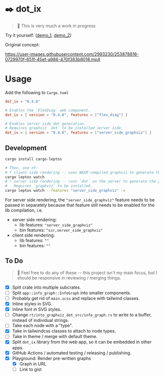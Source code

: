 # ✒️ dot_ix

> 🚧 This is very much a work in progress

Try it yourself: ([demo_1][demo_1], [demo_2][demo_2])

Original concept:

https://user-images.githubusercontent.com/2993230/253878816-0729970f-651f-45ef-a986-470f383b8018.mp4


# Usage

Add the following to `Cargo.toml`

```toml
dot_ix = "0.4.0"

# Enables the `FlexDiag` web component.
dot_ix = { version = "0.4.0", features = ["flex_diag"] }

# Enables server side dot generation.
# Requires graphviz `dot` to be installed server side.
dot_ix = { version = "0.4.0", features = ["server_side_graphviz"] }
```


## Development

```bash
cargo install cargo-leptos

# Then, one of:
# * client side rendering -- uses WASM compiled graphviz to generate the graph.
cargo leptos watch
# * server side rendering -- runs `dot` on the server to generate the graph.
#   Requires `graphviz` to be installed.
cargo leptos watch --features "server_side_graphviz" -v
```

For server side rendering, the `"server_side_graphviz"` feature needs to be passed in separately because that feature still needs to be enabled for the lib compilation, i.e.

* server side rendering:
    - lib features: `"server_side_graphviz"`
    - bin features: `"ssr,server_side_graphviz"`
* client side rendering:
    - lib features: `""`
    - bin features: `""`


## To Do

> 🦜 Feel free to do any of these -- this project isn't my main focus, but I should be responsive in reviewing / merging things.

* [x] Split crate into multiple subcrates.
* [ ] Split `app::info_graph::InfoGraph` into smaller components.
* [ ] Probably get rid of `main.scss` and replace with tailwind classes.
* [x] Inline styles in SVG.
* [x] Inline font in SVG styles.
* [ ] Change `rt/into_graphviz_dot_src/info_graph.rs` to write to a buffer, instead of individual strings.
* [ ] Take each node with a "type".
* [x] Take in tailwindcss classes to attach to node types.
* [ ] Take in theme / merge with default theme.
* [x] Split `dot_ix` library from the web app, so it can be embedded in other apps.
* [x] GitHub Actions / automated testing / releasing / publishing.
* [x] Playground: Render pre-written graphs
    - [x] Graph in URL
    - [ ] Link to gist

[demo_1]: https://azriel.im/dot_ix/
[demo_2]: https://azriel.im/dot_ix/?src=BYSwpgTghhDGwE8BcAoABGqS0G8C%2B6aARtvobKQRgCaUpjUDmYAzqhlCWgNpQA0xALqEiFHkQGxhGWLR6wB1YQDsA9tTAB9EMoBmqtoSy40yqAFsw2AIJoqxUqYtW0AITvlHZy9gDCHmi9nbAARDwAXKBAAGwB3HWpNWGioFhZWdkxsAD4AWkIMbgAybIAHKHDgQSRdGOjcxggwMGVcgGYABg6CnhLyyuqWcIhVAGswXIBGHuKyiqqkIZHxhqaW3IA2Lpm%2B%2BergVQA3SBq61ebWgCZtjELdgaQD44hF4bGJxovNm9vZ-oX9LAAK5sVRA8LRHQTaa3XpzB6AkFIMEQqG5SGWb7dWF-PY1VTA0HgyHKCbUVLABg7eEAglIkZA5Qaai5AAe0R6wIgLFUEFypVUOnCkBEOXyOPuALORGiQImnWxv0lgzeK0u1P%2B1W4S3euXJLGAMGgyAALNIlTStTqVvqDrpdOlwkhJua7pakFBlCBzBUJixSjoNXjeSBGDpctw2pcAKSaXKXDbR11wzWvZYTGVyrFBh5PE61aL1TMTa6Kt2pvMva0Z2UTLZllN4xFE1GkqY52mE5HEtEYus-ctNuktklkilUiXu5tIBlMhhsjmwrk8vkCoUijhcPIdlXp9uT1PV87resa1TRBCMVTKaoF%2BqfE8DlPny-X3e6mEWgUXq83tO6h9WlPA8hy7FFR33L9QKRcDe29fsG1xBFh27VsxwNCcoOQrtZ2ZBdOSBbleX5QVlGFCAUCAA
